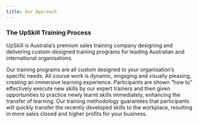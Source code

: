 ```yaml
---
title: Our Approach
---
```


### The UpSkill Training Process

UpSkill is Australia’s premium sales training company designing and delivering custom-designed training programs for leading Australian and international organisations.

Our training programs are all custom designed to your organisation’s specific needs. All course work is dynamic, engaging and visually pleasing, creating an immersive learning experience. Participants are shown “how to” effectively execute new skills by our expert trainers and then given opportunities to practice newly learnt skills immediately, enhancing the transfer of learning. Our training methodology guarantees that participants will quickly transfer the recently developed skills to the workplace, resulting in more sales closed and higher profits for your business.
